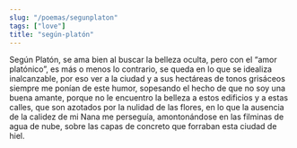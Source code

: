 ```yaml
---
slug: "/poemas/segunplaton"
tags: ["love"]
title: "según-platón"
---
```

Según Platón, se ama bien al buscar la belleza oculta, pero con el “amor platónico”, es más o menos lo contrario, se queda en lo que se idealiza inalcanzable, por eso ver a la ciudad y a sus hectáreas de tonos grisáceos siempre me ponían de este humor, sopesando el hecho de que no soy una buena amante, porque no le encuentro la belleza a estos edificios y a estas calles, que son azotados por la nulidad de las flores, en lo que la ausencia de la calidez de mi Nana me perseguía, amontonándose en las filminas de agua de nube, sobre las capas de concreto que forraban esta ciudad de hiel.